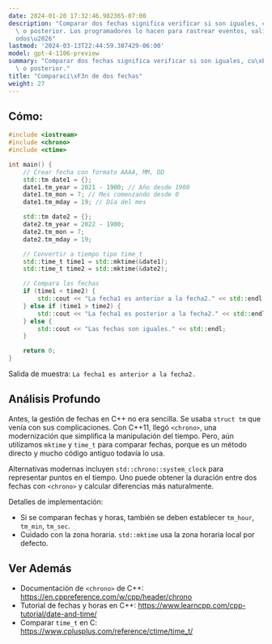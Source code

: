 ```yaml
---
date: 2024-01-20 17:32:46.982365-07:00
description: "Comparar dos fechas significa verificar si son iguales, cu\xE1l es anterior\
  \ o posterior. Los programadores lo hacen para rastrear eventos, validar per\xED\
  odos\u2026"
lastmod: '2024-03-13T22:44:59.387429-06:00'
model: gpt-4-1106-preview
summary: "Comparar dos fechas significa verificar si son iguales, cu\xE1l es anterior\
  \ o posterior."
title: "Comparaci\xF3n de dos fechas"
weight: 27
---
```


## Cómo:
```C++
#include <iostream>
#include <chrono>
#include <ctime>

int main() {
    // Crear fecha con formato AAAA, MM, DD
    std::tm date1 = {};
    date1.tm_year = 2021 - 1900; // Año desde 1900
    date1.tm_mon = 7; // Mes comenzando desde 0
    date1.tm_mday = 19; // Día del mes

    std::tm date2 = {};
    date2.tm_year = 2022 - 1900;
    date2.tm_mon = 7;
    date2.tm_mday = 19;

    // Convertir a tiempo tipo time_t
    std::time_t time1 = std::mktime(&date1);
    std::time_t time2 = std::mktime(&date2);

    // Compara las fechas
    if (time1 < time2) {
        std::cout << "La fecha1 es anterior a la fecha2." << std::endl;
    } else if (time1 > time2) {
        std::cout << "La fecha1 es posterior a la fecha2." << std::endl;
    } else {
        std::cout << "Las fechas son iguales." << std::endl;
    }

    return 0;
}
```
Salida de muestra: `La fecha1 es anterior a la fecha2.`

## Análisis Profundo
Antes, la gestión de fechas en C++ no era sencilla. Se usaba `struct tm` que venía con sus complicaciones. Con C++11, llegó `<chrono>`, una modernización que simplifica la manipulación del tiempo. Pero, aún utilizamos `mktime` y `time_t` para comparar fechas, porque es un método directo y mucho código antiguo todavía lo usa.

Alternativas modernas incluyen `std::chrono::system_clock` para representar puntos en el tiempo. Uno puede obtener la duración entre dos fechas con `<chrono>` y calcular diferencias más naturalmente.

Detalles de implementación:
- Si se comparan fechas y horas, también se deben establecer `tm_hour`, `tm_min`, `tm_sec`.
- Cuidado con la zona horaria. `std::mktime` usa la zona horaria local por defecto.

## Ver Además
- Documentación de `<chrono>` de C++: https://en.cppreference.com/w/cpp/header/chrono
- Tutorial de fechas y horas en C++: https://www.learncpp.com/cpp-tutorial/date-and-time/
- Comparar `time_t` en C: https://www.cplusplus.com/reference/ctime/time_t/
